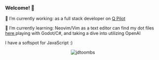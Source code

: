 ### Welcome! 👋
🔭 I’m currently working: as a full stack developer on [Q Pilot](https://github.com/quartech/chat-copilot)

🌱 I’m currently learning: Neovim/Vim as a text editor can find my dot files [here](https://github.com/jdtoombs/dotfiles.nvim),playing with Godot/C#, and taking a dive into utilizing OpenAI

I have a softspot for JavaScript :) 

<p align="center"> <img src="https://github-readme-stats.vercel.app/api?username=jdtoombs&show_icons=true&theme=tokyonight" alt="jdtoombs" />

